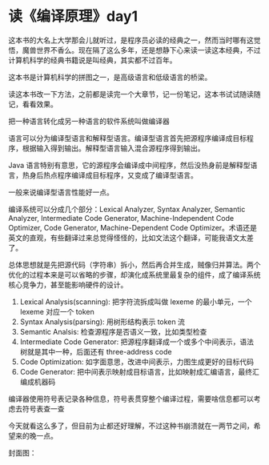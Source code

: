 # 读《编译原理》day1

这本书的大名上大学那会儿就听过，是程序员必读的经典之一，然而当时哪有这觉悟，魔兽世界不香么。现在隔了这么多年，还是想静下心来读一读这本经典，不过计算机科学的经典书籍说是叫经典，其实都不过百年。

这本书是计算机科学的拼图之一，是高级语言和低级语言的桥梁。

读这本书改一下方法，之前都是读完一个大章节，记一份笔记，这本书试试随读随记，看看效果。

把一种语言转化成另一种语言的软件系统叫做编译器

语言可以分为编译型语言和解释型语言。编译型语言首先把源程序编译成目标程序，根据输入得到输出。解释型语言输入混合源程序得到输出。

Java 语言特别有意思，它的源程序会编译成中间程序，然后没热身前是解释型语言，热身后热点程序编译成目标程序，又变成了编译型语言。

一般来说编译型语言性能好一点。

编译系统可以分成几个部分：Lexical Analyzer, Syntax Analyzer, Semantic Analyzer, Intermediate Code Generator, Machine-Independent Code Optimizer, Code Generator, Machine-Dependent Code Optimizer。术语还是英文的直观，有些翻译过来总觉得怪怪的，比如文法这个翻译，可能我语文太差了。

总体思想就是先把源代码（字符串）拆小，然后再合并生成，贼像归并算法。两个优化的过程本来是可以省略的步骤，却演化成系统里最复杂的组件，成了编译系统核心竞争力，甚至能影响硬件的设计。

1. Lexical Analysis(scanning): 把字符流拆成叫做 lexeme 的最小单元，一个 lexeme 对应一个 token
2. Syntax Analysis(parsing): 用树形结构表示 token 流
3. Semantic Analsis: 检查源程序是否语义一致，比如类型检查
4. Intermediate Code Generator: 把源程序翻译成一个或多个中间表示，语法树就是其中一种，后面还有 three-address code
5. Code Optimization: 如字面意思，改进中间表示，力图生成更好的目标代码
6. Code Generator: 把中间表示映射成目标语言，比如映射成汇编语言，最终汇编成机器码

编译器使用符号表记录各种信息，符号表贯穿整个编译过程，需要啥信息都可以考虑去符号表查一查

今天就看这么多了，但目前为止都还好理解，不过这种书崩溃就在一两节之间，希望来的晚一点。

封面图：